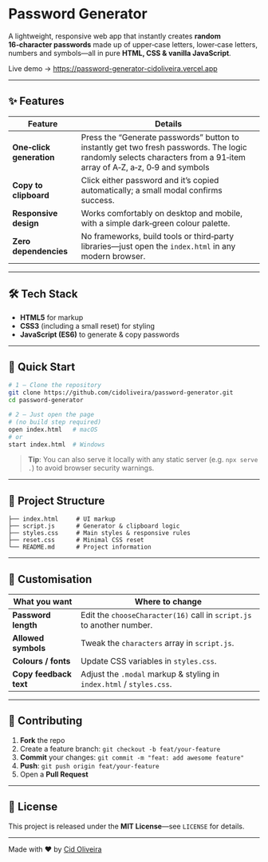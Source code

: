 # Password Generator

A lightweight, responsive web app that instantly creates **random 16‑character passwords** made up of upper‑case letters, lower‑case letters, numbers and symbols—all in pure **HTML, CSS & vanilla JavaScript**.

Live demo → <https://password-generator-cidoliveira.vercel.app>

---

## ✨ Features

| Feature                  | Details                                                                                                                                                             |
| ------------------------ | ------------------------------------------------------------------------------------------------------------------------------------------------------------------- |
| **One‑click generation** | Press the “Generate passwords” button to instantly get two fresh passwords. The logic randomly selects characters from a 91‑item array of A‑Z, a‑z, 0‑9 and symbols |
| **Copy to clipboard**    | Click either password and it’s copied automatically; a small modal confirms success.                                                                                |
| **Responsive design**    | Works comfortably on desktop and mobile, with a simple dark‑green colour palette.                                                                                   |
| **Zero dependencies**    | No frameworks, build tools or third‑party libraries—just open the `index.html` in any modern browser.                                                               |

---

## 🛠 Tech Stack

- **HTML5** for markup
- **CSS3** (including a small reset) for styling
- **JavaScript (ES6)** to generate & copy passwords

---

## 🚀 Quick Start

```bash
# 1 – Clone the repository
git clone https://github.com/cidoliveira/password-generator.git
cd password-generator

# 2 – Just open the page
# (no build step required)
open index.html   # macOS
# or
start index.html  # Windows
```

> **Tip**: You can also serve it locally with any static server (e.g. `npx serve .`) to avoid browser security warnings.

---

## 📂 Project Structure

```
├── index.html     # UI markup
├── script.js      # Generator & clipboard logic
├── styles.css     # Main styles & responsive rules
├── reset.css      # Minimal CSS reset
└── README.md      # Project information
```

---

## 🔧 Customisation

| What you want          | Where to change                                                       |
| ---------------------- | --------------------------------------------------------------------- |
| **Password length**    | Edit the `chooseCharacter(16)` call in `script.js` to another number. |
| **Allowed symbols**    | Tweak the `characters` array in `script.js`.                          |
| **Colours / fonts**    | Update CSS variables in `styles.css`.                                 |
| **Copy feedback text** | Adjust the `.modal` markup & styling in `index.html` / `styles.css`.  |

---

## 🤝 Contributing

1. **Fork** the repo
2. Create a feature branch: `git checkout -b feat/your-feature`
3. **Commit** your changes: `git commit -m "feat: add awesome feature"`
4. **Push**: `git push origin feat/your-feature`
5. Open a **Pull Request**

---

## 📄 License

This project is released under the **MIT License**—see `LICENSE` for details.

---

Made with&nbsp;♥ by [Cid Oliveira](https://github.com/cidoliveira)

